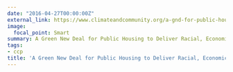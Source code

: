 ```yaml
---
date: "2016-04-27T00:00:00Z"
external_link: https://www.climateandcommunity.org/a-gnd-for-public-housing
image:
  focal_point: Smart
summary: A Green New Deal for Public Housing to Deliver Racial, Economic, and Climate Justice
tags:
- ccp
title: 'A Green New Deal for Public Housing to Deliver Racial, Economic, and Climate Justice'
---
```

